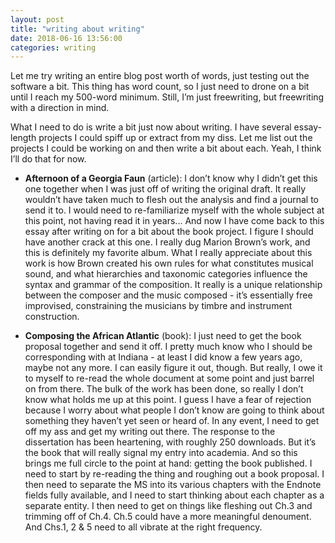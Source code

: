 ```yaml
---
layout: post
title: "writing about writing"
date: 2018-06-16 13:56:00
categories: writing
---
```


Let me try writing an entire blog post worth of words, just testing out the software a bit. This thing has word count, so I just need to drone on a bit until I reach my 500-word minimum. Still, I’m just freewriting, but freewriting with a direction in mind.

What I need to do is write a bit just now about writing. I have several essay-length projects I could spiff up or extract from my diss. Let me list out the projects I could be working on and then write a bit about each. Yeah, I think I’ll do that for now.

* **Afternoon of a Georgia Faun** (article): I don’t know why I didn’t get this one together when I was just off of writing the original draft. It really wouldn’t have taken much to flesh out the analysis and find a journal to send it to. I would need to re-familiarize myself with the whole subject at this point, not having read it in years... And now I have come back to this essay after writing on for a bit about the book project. I figure I should have another crack at this one. I really dug Marion Brown’s work, and this is definitely my favorite album. What I really appreciate about this work is how Brown created his own rules for what constitutes musical sound, and what hierarchies and taxonomic categories influence the syntax and grammar of the composition. It really is a unique relationship between the composer and the music composed - it’s essentially free improvised, constraining the musicians by timbre and instrument construction.

* **Composing the African Atlantic** (book): I just need to get the book proposal together and send it off. I pretty much know who I should be corresponding with at Indiana - at least I did know a few years ago, maybe not any more. I can easily figure it out, though. But really, I owe it to myself to re-read the whole document at some point and just barrel on from there. The bulk of the work has been done, so really I don’t know what holds me up at this point. I guess I have a fear of rejection because I worry about what people I don’t know are going to think about something they haven’t yet seen or heard of. In any event, I need to get off my ass and get my writing out there. The response to the dissertation has been heartening, with roughly 250 downloads. But it’s the book that will really signal my entry into academia. And so this brings me full circle to the point at hand: getting the book published. I need to start by re-reading the thing and roughing out a book proposal. I then need to separate the MS into its various chapters with the Endnote fields fully available, and I need to start thinking about each chapter as a separate entity. I then need to get on things like fleshing out Ch.3 and trimming off of Ch.4. Ch.5 could have a more meaningful denoument. And Chs.1, 2 & 5 need to all vibrate at the right frequency.
